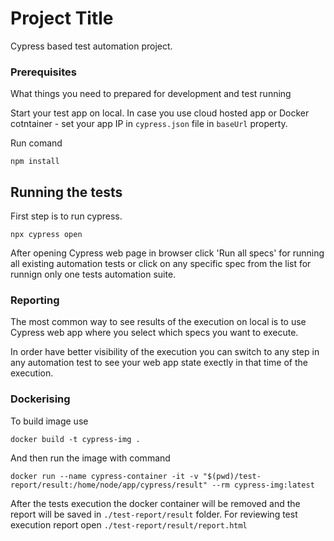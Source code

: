 # Project Title

Cypress based test automation project.

### Prerequisites

What things you need to prepared for development and test running

Start your test app on local. In case you use cloud hosted app or Docker cotntainer - set your app IP in `cypress.json` file in `baseUrl` property.

Run comand
```
npm install
```

## Running the tests

First step is to run cypress.

```
npx cypress open
```


After opening Cypress web page in browser click 'Run all specs' for running all existing automation tests or click on any specific spec from the list for runnign only one tests automation suite.


### Reporting

The most common way to see results of the execution on local is to use Cypress web app where you select which specs you want to execute.

In order have better visibility of the execution you can switch to any step in any automation test to see your web app state exectly in that time of the execution. 


### Dockerising

To build image use
```
docker build -t cypress-img .
```

And then run the image with command

```
docker run --name cypress-container -it -v "$(pwd)/test-report/result:/home/node/app/cypress/result" --rm cypress-img:latest  
```

After the tests execution the docker container will be removed and the report will be saved in `./test-report/result` folder. For reviewing test execution report open `./test-report/result/report.html`

